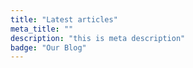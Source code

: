 ```yaml
---
title: "Latest articles"
meta_title: ""
description: "this is meta description"
badge: "Our Blog"
---
```

